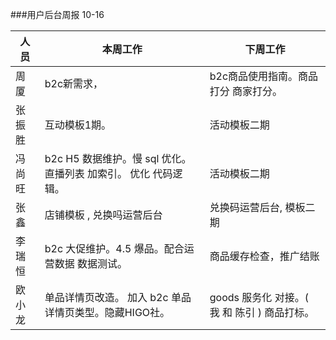 
###用户后台周报 10-16


   人员      | 本周工作     |下周工作
------------|-------------|-------------
周厦  |	     b2c新需求，|   b2c商品使用指南。商品打分 商家打分。
张振胜  | 互动模板1期。 | 活动模板二期
冯尚旺  |  b2c H5 数据维护。慢 sql 优化。 直播列表 加索引。 优化 代码逻辑。| 活动模板二期
张鑫   |  店铺模板 , 兑换吗运营后台 | 兑换码运营后台, 模板二期
李瑞恒  |  b2c 大促维护。4.5 爆品。配合运营数据 数据测试。 | 商品缓存检查，推广结账
欧小龙  |  单品详情页改造。 加入 b2c 单品详情页类型。隐藏HIGO社。 | goods 服务化  对接。( 我 和 陈引 ) 商品打标。


